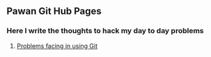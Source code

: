 ## Pawan Git Hub Pages
### Here I write the thoughts to hack my day to day problems

1. [Problems facing in using Git](https://pawan-kumar-git.github.io/GitProbSol.md)
